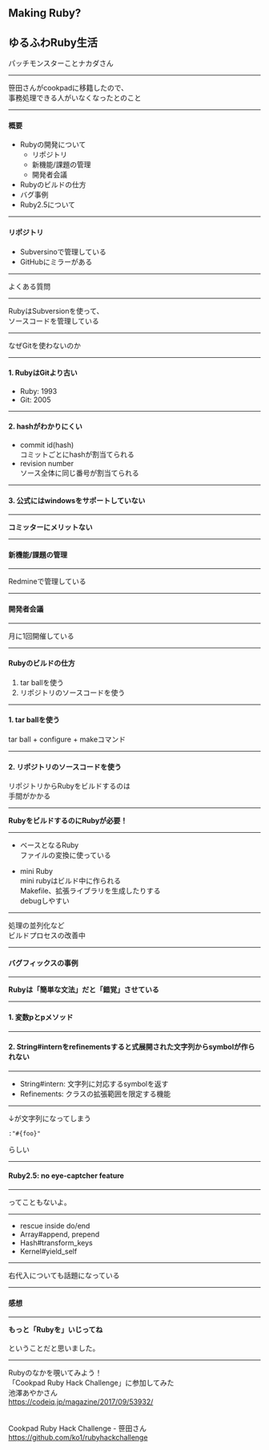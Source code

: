 ## Making Ruby?
## ゆるふわRuby生活

パッチモンスターことナカダさん

---

笹田さんがcookpadに移籍したので、<br />
事務処理できる人がいなくなったとのこと

---

#### 概要

- Rubyの開発について
  - リポジトリ
  - 新機能/課題の管理
  - 開発者会議
- Rubyのビルドの仕方
- バグ事例
- Ruby2.5について

---

#### リポジトリ

- Subversinoで管理している
- GitHubにミラーがある

---

よくある質問

---

RubyはSubversionを使って、<br />
ソースコードを管理している

---

なぜGitを使わないのか

---

#### 1. RubyはGitより古い  
- Ruby: 1993  
- Git: 2005

---

#### 2. hashがわかりにくい
- commit id(hash)  
    コミットごとにhashが割当てられる
- revision number  
    ソース全体に同じ番号が割当てられる

---

#### 3. 公式にはwindowsをサポートしていない

---

**コミッターにメリットない**

---

#### 新機能/課題の管理

---

Redmineで管理している

---

#### 開発者会議

---

月に1回開催している

---

#### Rubyのビルドの仕方
1. tar ballを使う
2. リポジトリのソースコードを使う

---

#### 1. tar ballを使う
tar ball + configure + makeコマンド

---

#### 2. リポジトリのソースコードを使う
リポジトリからRubyをビルドするのは<br />
手間がかかる

---

**RubyをビルドするのにRubyが必要！**

---

- ベースとなるRuby  
    ファイルの変換に使っている

- mini Ruby  
    mini rubyはビルド中に作られる<br />
    Makefile、拡張ライブラリを生成したりする<br />
    debugしやすい

---

処理の並列化など<br />
ビルドプロセスの改善中

---

#### バグフィックスの事例

---

**Rubyは「簡単な文法」だと「錯覚」させている**

---

#### 1. 変数pとpメソッド

---

#### 2. String#internをrefinementsすると式展開された文字列からsymbolが作られない  

---

- String#intern: 文字列に対応するsymbolを返す
- Refinements: クラスの拡張範囲を限定する機能

---

↓が文字列になってしまう

```
:"#{foo}"
```

らしい

---

#### Ruby2.5: no eye-captcher feature

---

ってこともないよ。

---

- rescue inside do/end
- Array#append, prepend
- Hash#transform_keys
- Kernel#yield_self

---

右代入についても話題になっている

---

#### 感想

---

**もっと「Rubyを」いじってね**<br />
<br />
ということだと思いました。

---

Rubyのなかを覗いてみよう！<br />
「Cookpad Ruby Hack Challenge」に参加してみた<br />
池澤あやかさん<br />
https://codeiq.jp/magazine/2017/09/53932/<br />
<br />
<br />
Cookpad Ruby Hack Challenge - 笹田さん<br />
https://github.com/ko1/rubyhackchallenge
